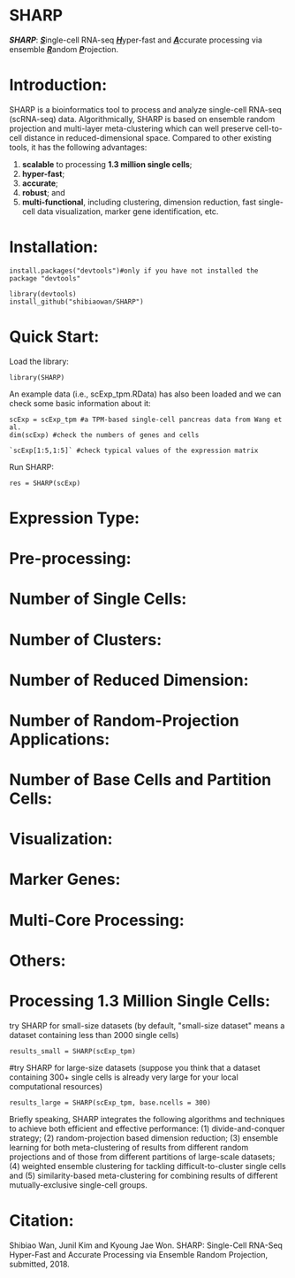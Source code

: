 # SHARP
**_SHARP_**: <b><u><i>S</i></u></b>ingle-cell RNA-seq <b><u><i>H</i></u></b>yper-fast and <b><u><i>A</i></u></b>ccurate processing via ensemble <b><u><i>R</i></u></b>andom <b><u><i>P</i></u></b>rojection.

# Introduction: 

SHARP is a bioinformatics tool to process and analyze single-cell RNA-seq (scRNA-seq) data. Algorithmically, SHARP is based on ensemble random projection and multi-layer meta-clustering which can well preserve cell-to-cell distance in reduced-dimensional space. Compared to other existing tools, it has the following advantages: 

1. <b>scalable</b> to processing <b>1.3 million single cells</b>; 
2. <b>hyper-fast</b>; 
3. <b>accurate</b>;
4. <b>robust</b>; and 
5. <b>multi-functional</b>, including clustering, dimension reduction, fast single-cell data visualization, marker gene identification, etc.


# Installation:

```{r}
install.packages("devtools")#only if you have not installed the package "devtools"

library(devtools)
install_github("shibiaowan/SHARP")
```


# Quick Start: 

Load the library:
```{r}
library(SHARP)
```
An example data (i.e., scExp_tpm.RData) has also been loaded and we can check some basic information about it:
```{r}
scExp = scExp_tpm #a TPM-based single-cell pancreas data from Wang et al.
dim(scExp) #check the numbers of genes and cells

`scExp[1:5,1:5]` #check typical values of the expression matrix
```
Run SHARP:
```{r}
res = SHARP(scExp)
```


# Expression Type:

# Pre-processing:

# Number of Single Cells:

# Number of Clusters:

# Number of Reduced Dimension:

# Number of Random-Projection Applications:

# Number of Base Cells and Partition Cells:

# Visualization:

# Marker Genes:

# Multi-Core Processing:

# Others:

# Processing 1.3 Million Single Cells:

try SHARP for small-size datasets (by default, "small-size dataset" means a dataset containing less than 2000 single cells)

`results_small = SHARP(scExp_tpm)`

#try SHARP for large-size datasets (suppose you think that a dataset containing 300+ single cells is already very large for your local computational resources)

`results_large = SHARP(scExp_tpm, base.ncells = 300)`


Briefly speaking, SHARP integrates the following algorithms and techniques to achieve both efficient and effective performance: (1) divide-and-conquer strategy; (2) random-projection based dimension reduction; (3) ensemble learning for both meta-clustering of results from different random projections and of those from different partitions of large-scale datasets; (4) weighted ensemble clustering for tackling difficult-to-cluster single cells and (5) similarity-based meta-clustering for combining results of different mutually-exclusive single-cell groups.

# Citation:

Shibiao Wan, Junil Kim and Kyoung Jae Won. SHARP: Single-Cell RNA-Seq Hyper-Fast and Accurate Processing via Ensemble Random Projection, submitted, 2018.
